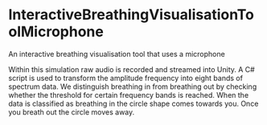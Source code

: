 # InteractiveBreathingVisualisationToolMicrophone
 An interactive breathing visualisation tool that uses a microphone
 
Within this simulation raw audio is recorded and streamed into Unity. A C# script is used to transform the amplitude frequency into eight bands of spectrum data. 
We distinguish breathing in from breathing out by checking whether the threshold for certain frequency bands is reached. When the data is classified as breathing 
in the circle shape comes towards you. Once you breath out the circle moves away. 
